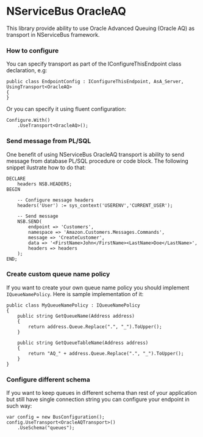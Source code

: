# NServiceBus OracleAQ

This library provide ability to use Oracle Advanced Queuing (Oracle AQ) as transport in NServiceBus framework.

### How to configure


You can specify transport as part of the IConfigureThisEndpoint class declaration, e.g:

    public class EndpointConfig : IConfigureThisEndpoint, AsA_Server, UsingTransport<OracleAQ>
    {
    }

Or you can specify it using fluent configuration:

    Configure.With()
        .UseTransport<OracleAQ>();

### Send message from PL/SQL

One benefit of using NServiceBus OracleAQ transport is ability to send message from database PL/SQL procedure or code block. 
The following snippet ilustrate how to do that:

    DECLARE
        headers NSB.HEADERS;
    BEGIN

		-- Configure message headers
		headers('User') := sys_context('USERENV','CURRENT_USER');

		-- Send message
		NSB.SEND(
			endpoint => 'Customers',
			namespace => 'Amazon.Customers.Messages.Commands',
			message => 'CreateCustomer',
			data => '<FirstName>John</FirstName><LastName>Doe</LastName>',
			headers => headers
		);
	END;

### Create custom queue name policy

If you want to create your own queue name policy you should implement `IQueueNamePolicy`.
Here is sample implementation of it:

    public class MyQueueNamePolicy : IQueueNamePolicy
    {
        public string GetQueueName(Address address)
        {
            return address.Queue.Replace(".", "_").ToUpper();
        }

        public string GetQueueTableName(Address address)
        {
            return "AQ_" + address.Queue.Replace(".", "_").ToUpper();
        }
    }

### Configure different schema

If you want to keep queues in different schema than rest of your application but still have single connection string you can 
configure your endpoint in such way:

    var config = new BusConfiguration();
    config.UseTransport<OracleAQTransport>()
        .UseSchema("queues");